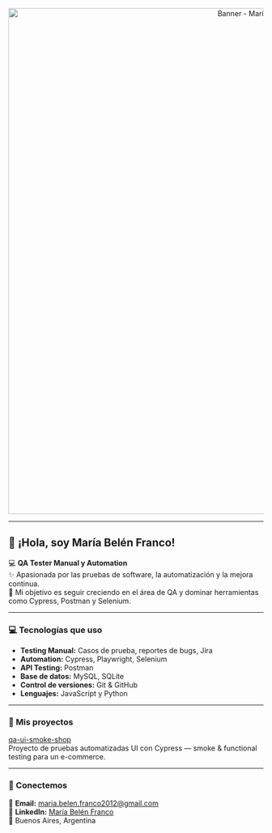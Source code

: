 
<!-- Banner -->
<p align="center">
  <img src="AQUI_VA_EL_LINK_DE_TU_BANNER" alt="Banner - María Belén Franco" width="1000"/>
</p>

---

## 🌸 ¡Hola, soy María Belén Franco!

💻 **QA Tester Manual y Automation**  
✨ Apasionada por las pruebas de software, la automatización y la mejora continua.  
🎯 Mi objetivo es seguir creciendo en el área de QA y dominar herramientas como Cypress, Postman y Selenium.  

---

### 💻 Tecnologías que uso
- **Testing Manual:** Casos de prueba, reportes de bugs, Jira  
- **Automation:** Cypress, Playwright, Selenium  
- **API Testing:** Postman  
- **Base de datos:** MySQL, SQLite  
- **Control de versiones:** Git & GitHub  
- **Lenguajes:** JavaScript y Python  

---

### 🚀 Mis proyectos
[qa-ui-smoke-shop](https://github.com/mariabelenfranco1985/qa-ui-smoke-shop)  
Proyecto de pruebas automatizadas UI con Cypress — smoke & functional testing para un e-commerce.  

---

### 🤝 Conectemos
📧 **Email:** [maria.belen.franco2012@gmail.com](mailto:maria.belen.franco2012@gmail.com)  
💼 **LinkedIn:** [María Belén Franco](https://www.linkedin.com/in/maria-belen-franco-396aab374/)  
📍 Buenos Aires, Argentina
